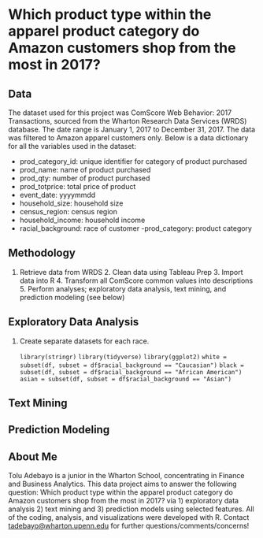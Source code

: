 # Which product type within the apparel product category do Amazon customers shop from the most in 2017?

## Data ##

The dataset used for this project was ComScore Web Behavior: 2017 Transactions, sourced from the Wharton Research Data Services (WRDS) database. The date range is January 1, 2017 to December 31, 2017. The data was filtered to Amazon apparel customers only. Below is a data dictionary for all the variables used in the dataset:
 
  - prod_category_id: unique identifier for category of product purchased
  - prod_name: name of product purchased
  - prod_qty: number of product purchased
  - prod_totprice: total price of product
  - event_date: yyyymmdd
  - household_size: household size 
  - census_region: census region 
  - household_income: household income
  - racial_background: race of customer
  -prod_category: product category
  
## Methodology ##

  1. Retrieve data from WRDS 
 	2. Clean data using Tableau Prep 
 	3. Import data into R 
 	4. Transform all ComScore common values into descriptions 
 	5. Perform analyses; exploratory data analysis, text mining, and prediction modeling (see below)
  
## Exploratory Data Analysis ##
1. Create separate datasets for each race. 

	`library(stringr)`
	`library(tidyverse)`
	`library(ggplot2)`
	`white = subset(df, subset = df$racial_background == "Caucasian")`
	`black = subset(df, subset = df$racial_background == "African American")`
	`asian = subset(df, subset = df$racial_background == "Asian")`

## Text Mining ## 

## Prediction Modeling ##


## About Me ##

Tolu Adebayo is a junior in the Wharton School, concentrating in Finance and Business Analytics. This data project aims to answer the following question: Which product type within the apparel product category do Amazon customers shop from the most in 2017? via 1) exploratory data analysis 2) text mining and 3) prediction models using selected features.  All of the coding, analysis, and visualizations were developed with R. Contact tadebayo@wharton.upenn.edu for further questions/comments/concerns!
